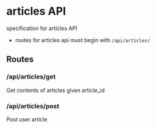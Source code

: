 # articles API
specification for articles API

* routes for articles api must begin with ```/api/articles/```

## Routes

### /api/articles/get
Get contents of articles given article_id

### /api/articles/post
Post user article